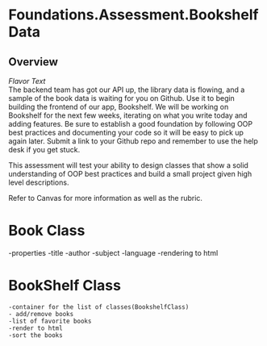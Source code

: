 # Foundations.Assessment.BookshelfData

## Overview

*Flavor Text*  
The backend team has got our API up, the library data is flowing, and a sample of the book data is waiting for you on Github. Use it to begin building the frontend of our app, Bookshelf. We will be working on Bookshelf for the next few weeks, iterating on what you write today and adding features. Be sure to establish a good foundation by following OOP best practices and documenting your code so it will be easy to pick up again later. Submit a link to your Github repo and remember to use the help desk if you get stuck.

This assessment will test your ability to design classes that show a solid understanding of OOP best practices and build a small project given high level descriptions.

Refer to Canvas for more information as well as the rubric.

# Book Class
-properties
    -title
    -author
    -subject
    -language
-rendering to html  
# BookShelf Class
    -container for the list of classes(BookshelfClass)
    - add/remove books
    -list of favorite books
    -render to html
    -sort the books
    